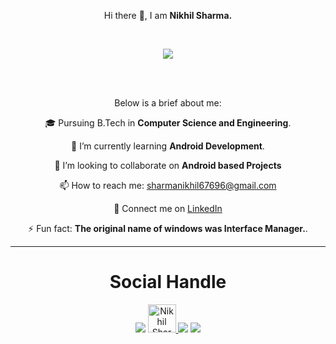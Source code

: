 <p align="center">Hi there 👋, I am <b>Nikhil Sharma.</b></p>
<br>

<p align="center"><img src="https://user-images.githubusercontent.com/68991431/94930512-22edda80-04e4-11eb-9949-d176db66d26f.png"</p>


<br><br>
<p align="center">
Below is a brief about me:

<p align="center">🎓 Pursuing B.Tech in <b>Computer Science and Engineering</b>.</p>

<p align="center">🌱 I’m currently learning <b>Android Development</b>.</p>

<p align="center">👯 I’m looking to collaborate on <b>Android based Projects</b>

<p align="center">📫 How to reach me: <a href="mailto : sharmanikhil67696@gmail.com">sharmanikhil67696@gmail.com</a></p>

<p align="center">🔗 Connect me on <a href="https://linkedin.com/in/nikhil-sharma-6092a81a2">LinkedIn</a></p>

<p align="center">⚡ Fun fact: <b>The original name of windows was Interface Manager.</b>.
</p>
<hr>

<div align="center">
<h1 align="center">Social Handle</h1>
<a href="https://www.linkedin.com/in/nikhil-sharma-6092a81a2/" target="_blank"><img src="https://img.icons8.com/fluent/48/000000/linkedin.png"/></a>
<a href="https://dev.to/nikhilsharma1">
  <img src="https://d2fltix0v2e0sb.cloudfront.net/dev-badge.svg" alt="Nikhil Sharma's DEV Profile" height="45" width="45">
</a>
<a href="mailto: sharmanikhil67696@gmail.com" target="_blank"><img src="https://img.icons8.com/fluent/48/000000/gmail.png"/></a>
<a href="https://www.instagram.com/nick_official_69/" target="_blank"><img src="https://img.icons8.com/fluent/48/000000/instagram-new.png"/></a>
</div>
